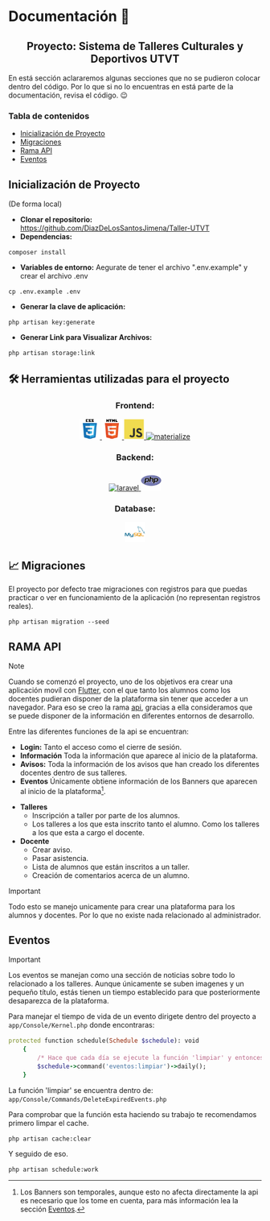 # Documentación 📄
<h2 align="center"> <strong>Proyecto: Sistema de Talleres Culturales y Deportivos UTVT</strong> </h2>

<p>En está sección aclararemos algunas secciones que no se pudieron colocar dentro del código. Por lo que si no lo encuentras en está parte de la documentación, revisa el código. 😉</p>

### Tabla de contenidos
- [Inicialización de Proyecto](#inicialización-de-proyecto)
- [Migraciones](#migraciones)
- [Rama API](#rama-api)
- [Eventos](#eventos)

## Inicialización de Proyecto
(De forma local)
- <strong>Clonar el repositorio:</strong> https://github.com/DiazDeLosSantosJimena/Taller-UTVT
- <strong>Dependencias:</strong>
```
composer install
```
- <strong>Variables de entorno:</strong>
Aegurate de tener el archivo ".env.example" y crear el archivo .env
```
cp .env.example .env
```
- <strong>Generar la clave de aplicación:</strong>
```
php artisan key:generate
```
- <strong>Generar Link para Visualizar Archivos:</strong>
```
php artisan storage:link
```

## 🛠️ Herramientas utilizadas para el proyecto
<h3 align="center"><strong> Frontend: </strong></h3>
<p align="center">
<a href="https://www.w3schools.com/css/" target="_blank" rel="noreferrer"> <img src="https://raw.githubusercontent.com/devicons/devicon/master/icons/css3/css3-original-wordmark.svg" alt="css3" width="40" height="40"/> </a> <a href="https://www.w3.org/html/" target="_blank" rel="noreferrer"> <img src="https://raw.githubusercontent.com/devicons/devicon/master/icons/html5/html5-original-wordmark.svg" alt="html5" width="40" height="40"/> </a> <a href="https://developer.mozilla.org/en-US/docs/Web/JavaScript" target="_blank" rel="noreferrer"> <img src="https://raw.githubusercontent.com/devicons/devicon/master/icons/javascript/javascript-original.svg" alt="javascript" width="40" height="40"/>
<a href="https://materializecss.com/" target="_blank" rel="noreferrer"> <img src="https://raw.githubusercontent.com/prplx/svg-logos/5585531d45d294869c4eaab4d7cf2e9c167710a9/svg/materialize.svg" alt="materialize" width="40" height="40"/> </a>
</p>

<h3 align="center"><strong> Backend: </strong></h3>
<p align="center">
</a> <a href="https://laravel.com/" target="_blank" rel="noreferrer"> <img src="https://raw.githubusercontent.com/laravel/art/master/logo-lockup/5%20SVG/2%20CMYK/1%20Full%20Color/laravel-logolockup-cmyk-red.svg" alt="laravel" width="40" height="40"/> </a> <a href="https://www.php.net" target="_blank" rel="noreferrer"> <img src="https://raw.githubusercontent.com/devicons/devicon/master/icons/php/php-original.svg" alt="php" width="40" height="40"/> </a>
</p>

<h3 align="center"><strong> Database: </strong></h3>
<p align="center">
<a href="https://www.mysql.com/" target="_blank" rel="noreferrer"> <img src="https://raw.githubusercontent.com/devicons/devicon/master/icons/mysql/mysql-original-wordmark.svg" alt="mysql" width="40" height="40"/> </a>
</p>

## 📈 Migraciones
El proyecto por defecto trae migraciones con registros para que puedas practicar o ver en funcionamiento de la aplicación (no representan registros reales).
```
php artisan migration --seed
```

## RAMA API
> [!NOTE]
> Cuando se comenzó el proyecto, uno de los objetivos era crear una aplicación movíl con [Flutter](https://flutter.dev/), con el que tanto los alumnos como los docentes pudieran disponer de la plataforma sin tener que acceder a un navegador. Para eso se creo la rama [api](https://github.com/DiazDeLosSantosJimena/Taller-UTVT/tree/api), gracias a ella consideramos que se puede disponer de la información en diferentes entornos de desarrollo.

Entre las diferentes funciones de la api se encuentran:

- **Login:**
Tanto el acceso como el cierre de sesión. 
- **Información**
Toda la información que aparece al inicio de la plataforma.
- **Avisos:**
Toda la información de los avisos que han creado los diferentes docentes dentro de sus talleres.
- **Eventos** Únicamente obtiene información de los Banners que aparecen al inicio de la plataforma[^1].
[^1]: Los Banners son temporales, aunque esto no afecta directamente la api es necesario que los tome en cuenta, para más información lea la sección [Eventos](#eventos).
- **Talleres**
    - Inscripción a taller por parte de los alumnos.
    - Los talleres a los que esta inscrito tanto el alumno. Como los talleres a los que esta a cargo el docente.
- **Docente**
    - Crear aviso.
    - Pasar asistencia.
    - Lista de alumnos que están inscritos a un taller.
    - Creación de comentarios acerca de un alumno.

> [!IMPORTANT]
> Todo esto se manejo unicamente para crear una plataforma para los alumnos y docentes. Por lo que no existe nada relacionado al administrador.

## Eventos

> [!IMPORTANT]
> Los eventos se manejan como una sección de noticias sobre todo lo relacionado a los talleres. Aunque únicamente se suben imagenes y un pequeño título, estás tienen un tiempo establecido para que posteriormente desaparezca de la plataforma.

Para manejar el tiempo de vida de un evento dirigete dentro del proyecto a `app/Console/Kernel.php` donde encontraras:

```ruby
protected function schedule(Schedule $schedule): void
    {
        /* Hace que cada día se ejecute la función 'limpiar' y entonces elimina todos los eventos que ya expiraron */
        $schedule->command('eventos:limpiar')->daily();
    }
```

La función 'limpiar' se encuentra dentro de: `app/Console/Commands/DeleteExpiredEvents.php`

Para comprobar que la función esta haciendo su trabajo te recomendamos primero limpar el cache.
```
php artisan cache:clear
```
Y seguido de eso.
```
php artisan schedule:work
```